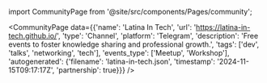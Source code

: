 
import CommunityPage from '@site/src/components/Pages/community';

<CommunityPage
    data={{'name': 'Latina In Tech', 'url': 'https://latina-in-tech.github.io/', 'type': 'Channel', 'platform': 'Telegram', 'description': 'Free events to foster knowledge sharing and professional growth.', 'tags': ['dev', 'talks', 'networking', 'tech'], 'events_type': ['Meetup', 'Workshop'], 'autogenerated': {'filename': 'latina-in-tech.json', 'timestamp': '2024-11-15T09:17:17Z', 'partnership': true}}}
/>
